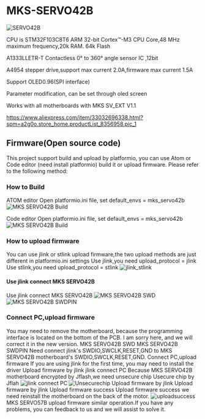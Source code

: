 # MKS-SERVO42B
![SERVO42B](https://github.com/makerbase-mks/MKS-SERVO42B/blob/master/SERVO42B.png "SERVO42B")

  CPU is STM32F103C8T6 ARM 32-bit Cortex™-M3 CPU Core,48 MHz maximum frequency,20k RAM. 64k Flash
  
  A1333LLETR-T Contactless 0° to 360° angle sensor IC ,12bit
  
  A4954 stepper drive,support max current 2.0A,firmware max current 1.5A
  
  Support OLED0.96(SPI interface)
  
  Parameter modification, can be set through oled screen
  
  Works with all motherboards with MKS SV_EXT V1.1
  
  https://www.aliexpress.com/item/33032696338.html?spm=a2g0o.store_home.productList_8356958.pic_1

## Firmware(Open source code)
  This project support build and upload by platformio, you can use Atom or Code editor (need install platformio) build it or upload  firmware. Please refer to the following method:
### How to Build
  ATOM editor
  Open platformio.ini file, set default_envs = mks_servo42b
  ![MKS SERVO42B Build](https://github.com/makerbase-mks/MKS-SERVO42B/AtomBuild.png "MKS SERVO42B Build")
  
  Code editor
  Open platformio.ini file, set default_envs = mks_servo42b
  ![MKS SERVO42B Build](https://github.com/makerbase-mks/MKS-SERVO42B/CodeBuild.png "MKS SERVO42B Build")
  
### How to upload firmware
  You can use jlink or stlink upload firmware,the two upload methods are just different in platformio.ini settings
  Use jlink,you need upload_protocol = jlink
  Use stlink,you need upload_protocol = stlink
  ![jlink_stlink](https://github.com/makerbase-mks/MKS-SERVO42B/jlink_stlink.png "jlink_stlink")
#### Use jlink connect MKS SERVO42B
  Use jlink connect MKS SERVO42B
  ![MKS SERVO42B SWD](https://github.com/makerbase-mks/MKS-SERVO42B/SWDPIN.png "MKS SERVO42B SWD")
  ![MKS SERVO42B SWDPIN](https://github.com/makerbase-mks/MKS-SERVO42B/MKSSERVO42BSWDPIN.png "MKS SERVO42B SWDPIN")
### Connect PC,upload firmware
  You may need to remove the motherboard, because the programming interface is located on the bottom of the PCB. I am sorry here, and we will correct it in the new version. MKS SERVO42B SWD MKS SERVO42B SWDPIN Need connect jlink's SWDIO,SWCLK,RESET,GND to MKS SERVO42B motherboard's SWDIO,SWCLK,RESET,GND.
  Connect PC,upload firmware
If you are using jlink for the first time, you may need to install the driver Upload firmware by jlink jlink connect PC Because MKS SERVO42B motherboard encrypted by Jflash,we need unsecure chip Usecure chip by Jflah
  ![jlink connect PC](https://github.com/makerbase-mks/MKS-SERVO42B/jlink.png "jlink connect PC")
  ![Unsecurechip](https://github.com/makerbase-mks/MKS-SERVO42B/Unsecurechip.png "Unsecurechip")
  Upload firmware by jlink Upload firmware by jlink Upload firmware success Upload firmware success we need reinstall the motherboard on the back of the motor. 
  ![uploadsuccess](https://github.com/makerbase-mks/MKS-SERVO42B/uploadsuccess.jpg "uploadsuccess")
  MKS SERVO57B upload firmware similar operation.If you have any problems, you can feedback to us and we will assist to solve it.
  

